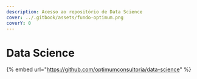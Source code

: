 ```yaml
---
description: Acesso ao repositório de Data Science
cover: ../.gitbook/assets/fundo-optimum.png
coverY: 0
---
```


# Data Science

{% embed url="https://github.com/optimumconsultoria/data-science" %}
